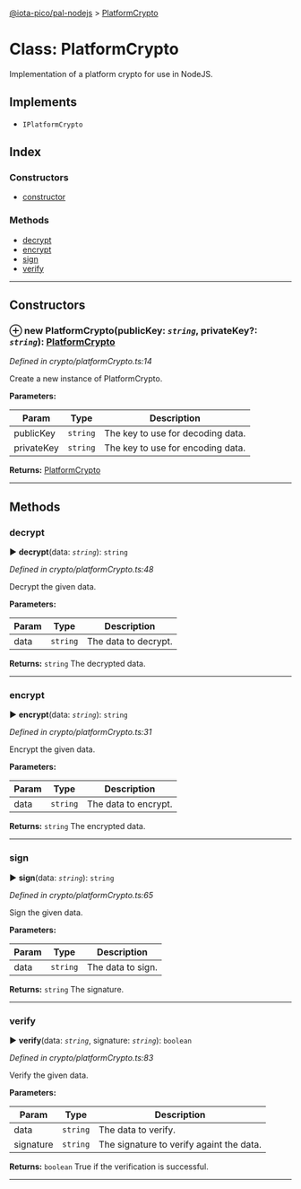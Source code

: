 [@iota-pico/pal-nodejs](../README.md) > [PlatformCrypto](../classes/platformcrypto.md)



# Class: PlatformCrypto


Implementation of a platform crypto for use in NodeJS.

## Implements

* `IPlatformCrypto`

## Index

### Constructors

* [constructor](platformcrypto.md#constructor)


### Methods

* [decrypt](platformcrypto.md#decrypt)
* [encrypt](platformcrypto.md#encrypt)
* [sign](platformcrypto.md#sign)
* [verify](platformcrypto.md#verify)



---
## Constructors
<a id="constructor"></a>


### ⊕ **new PlatformCrypto**(publicKey: *`string`*, privateKey?: *`string`*): [PlatformCrypto](platformcrypto.md)


*Defined in crypto/platformCrypto.ts:14*



Create a new instance of PlatformCrypto.


**Parameters:**

| Param | Type | Description |
| ------ | ------ | ------ |
| publicKey | `string`   |  The key to use for decoding data. |
| privateKey | `string`   |  The key to use for encoding data. |





**Returns:** [PlatformCrypto](platformcrypto.md)

---


## Methods
<a id="decrypt"></a>

###  decrypt

► **decrypt**(data: *`string`*): `string`



*Defined in crypto/platformCrypto.ts:48*



Decrypt the given data.


**Parameters:**

| Param | Type | Description |
| ------ | ------ | ------ |
| data | `string`   |  The data to decrypt. |





**Returns:** `string`
The decrypted data.






___

<a id="encrypt"></a>

###  encrypt

► **encrypt**(data: *`string`*): `string`



*Defined in crypto/platformCrypto.ts:31*



Encrypt the given data.


**Parameters:**

| Param | Type | Description |
| ------ | ------ | ------ |
| data | `string`   |  The data to encrypt. |





**Returns:** `string`
The encrypted data.






___

<a id="sign"></a>

###  sign

► **sign**(data: *`string`*): `string`



*Defined in crypto/platformCrypto.ts:65*



Sign the given data.


**Parameters:**

| Param | Type | Description |
| ------ | ------ | ------ |
| data | `string`   |  The data to sign. |





**Returns:** `string`
The signature.






___

<a id="verify"></a>

###  verify

► **verify**(data: *`string`*, signature: *`string`*): `boolean`



*Defined in crypto/platformCrypto.ts:83*



Verify the given data.


**Parameters:**

| Param | Type | Description |
| ------ | ------ | ------ |
| data | `string`   |  The data to verify. |
| signature | `string`   |  The signature to verify againt the data. |





**Returns:** `boolean`
True if the verification is successful.






___


